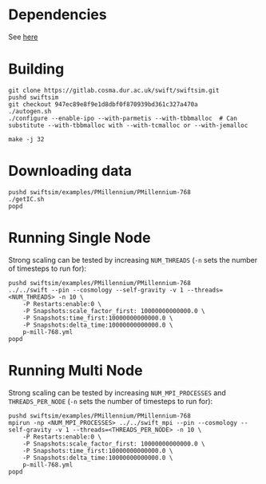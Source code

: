 
# Dependencies
See [here](../deps.markdown)


# Building


    git clone https://gitlab.cosma.dur.ac.uk/swift/swiftsim.git
    pushd swiftsim
    git checkout 947ec89e8f9e1d8dbf0f870939bd361c327a470a
    ./autogen.sh
    ./configure --enable-ipo --with-parmetis --with-tbbmalloc  # Can substitute --with-tbbmalloc with --with-tcmalloc or --with-jemalloc

    make -j 32 

# Downloading data


    pushd swiftsim/examples/PMillennium/PMillennium-768
    ./getIC.sh
    popd


# Running Single Node
Strong scaling can be tested by increasing `NUM_THREADS` (`-n` sets the number of timesteps to run for):


    pushd swiftsim/examples/PMillennium/PMillennium-768
    ../../swift --pin --cosmology --self-gravity -v 1 --threads=<NUM_THREADS> -n 10 \
        -P Restarts:enable:0 \
        -P Snapshots:scale_factor_first: 10000000000000.0 \
        -P Snapshots:time_first:10000000000000.0 \
        -P Snapshots:delta_time:10000000000000.0 \
        p-mill-768.yml
    popd


# Running Multi Node
Strong scaling can be tested by increasing `NUM_MPI_PROCESSES` and `THREADS_PER_NODE` (`-n` sets the number of timesteps to run for):


    pushd swiftsim/examples/PMillennium/PMillennium-768
    mpirun -np <NUM_MPI_PROCESSES> ../../swift_mpi --pin --cosmology --self-gravity -v 1 --threads=<THREADS_PER_NODE> -n 10 \
        -P Restarts:enable:0 \
        -P Snapshots:scale_factor_first: 10000000000000.0 \
        -P Snapshots:time_first:10000000000000.0 \
        -P Snapshots:delta_time:10000000000000.0 \
        p-mill-768.yml
    popd

